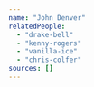 ```yaml
---
name: "John Denver"
relatedPeople:
  - "drake-bell"
  - "kenny-rogers"
  - "vanilla-ice"
  - "chris-colfer"
sources: []
---
```


